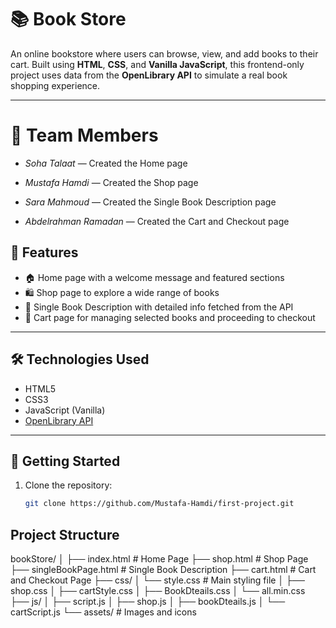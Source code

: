 # 📚 Book Store

An online bookstore where users can browse, view, and add books to their cart. Built using **HTML**, **CSS**, and **Vanilla JavaScript**, this frontend-only project uses data from the **OpenLibrary API** to simulate a real book shopping experience.

---

# 👥 Team Members

- _Soha Talaat_ — Created the Home page

- _Mustafa Hamdi_ — Created the Shop page

- _Sara Mahmoud_ — Created the Single Book Description page

- _Abdelrahman Ramadan_ — Created the Cart and Checkout page

## 🔖 Features

- 🏠 Home page with a welcome message and featured sections
- 🛍️ Shop page to explore a wide range of books
- 📘 Single Book Description with detailed info fetched from the API
- 🛒 Cart page for managing selected books and proceeding to checkout

---

## 🛠️ Technologies Used

- HTML5
- CSS3
- JavaScript (Vanilla)
- [OpenLibrary API]("https://openlibrary.org/search.json?q=bestsellers&limit=6")

---

## 🚀 Getting Started

1. Clone the repository:

   ```bash
   git clone https://github.com/Mustafa-Hamdi/first-project.git
   ```

## Project Structure

bookStore/
│
├── index.html # Home Page
├── shop.html # Shop Page
├── singleBookPage.html # Single Book Description
├── cart.html # Cart and Checkout Page
├── css/
│ └── style.css # Main styling file
│ ├── shop.css
│ ├── cartStyle.css
│ ├── BookDteails.css
│ └── all.min.css
├── js/
│ ├── script.js
│ ├── shop.js
│ ├── bookDteails.js
│ └── cartScript.js
└── assets/ # Images and icons
